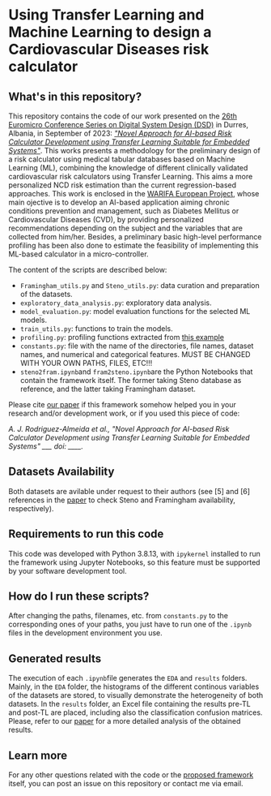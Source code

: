 # Using Transfer Learning and Machine Learning to design a Cardiovascular Diseases risk calculator

## What's in this repository?

This repository contains the code of our work presented on the [26th Euromicro Conference Series on Digital System Design (DSD)](https://dsd-seaa2023.com/) in Durres, Albania, in September of 2023: 
[*"Novel Approach for AI-based Risk Calculator Development using Transfer Learning Suitable for Embedded Systems"*](https://ieeexplore.ieee.org/document/10456783). This works presents a methodology for the preliminary
design of a risk calculator using medical tabular databases based on Machine Learning (ML), combining the knowledge of different clinically validated cardiovascular risk calculators using Transfer Learning. This aims a more personalized NCD risk estimation than the current regression-based approaches. This work is enclosed in the [WARIFA European Project](https://www.warifa.eu/), whose main ojective is to 
develop an AI-based application aiming chronic conditions prevention and management, such as Diabetes Mellitus or Cardiovascular Diseases (CVD), by providing personalized recommendations depending on the subject and the variables that are collected from him/her. Besides, a preliminary basic high-level performance profiling has been also done to estimate the feasibility of implementing this ML-based calculator in a micro-controller. 

The content of the scripts are described below: 

  - `Framingham_utils.py` and `Steno_utils.py`: data curation and preparation of the datasets.
  - `exploratory_data_analysis.py`: exploratory data analysis. 
  - `model_evaluation.py`: model evaluation functions for the selected ML models. 
  - `train_utils.py`: functions to train the models. 
  - `profiling.py`: profiling functions extracted from [this example](https://scikit-learn.org/stable/auto_examples/applications/plot_prediction_latency.html#sphx-glr-auto-examples-applications-plot-prediction-latency-py)
  - `constants.py`: file with the name of the directories, file names, dataset names, and numerical and categorical features. MUST BE CHANGED WITH YOUR OWN PATHS, FILES, ETC!!!
  - `steno2fram.ipynb`and `fram2steno.ipynb`are the Python Notebooks that contain the framework itself. The former taking Steno database as reference, and the latter taking Framingham dataset. 

Please cite [our paper](https://ieeexplore.ieee.org/document/10456783) if this framework somehow helped you in your research and/or development work, or if you used this piece of code: 

*A. J. Rodriguez-Almeida et al., "Novel Approach for AI-based Risk Calculator Development using Transfer Learning Suitable for Embedded Systems" ___ doi: ____.*

## Datasets Availability

Both datasets are avilable under request to their authors (see [5] and [6] references in the [paper](https://dsd-seaa2023.com/) to check Steno and Framingham availability, respectively).

## Requirements to run this code

This code was developed with Python 3.8.13, with `ipykernel` installed to run the framework using Jupyter Notebooks, so this feature must be supported by your software development tool. 

## How do I run these scripts?

After changing the paths, filenames, etc. from `constants.py` to the corresponding ones of your paths, you just have to run one of the `.ipynb` files in the development environment you use. 

## Generated results 

The execution of each `.ipynb`file generates the `EDA` and `results` folders. Mainly, in the `EDA` folder, the histograms of the different continous variables of the datasets are stored, to visually demonstrate the heterogeneity of both datasets. In the `results` folder, an Excel file containing the results pre-TL and post-TL are placed, including also the classification confusion matrices. Please, refer to our [paper](https://dsd-seaa2023.com/) for a more detailed analysis of the obtained results. 

## Learn more

For any other questions related with the code or the [proposed framework](https://dsd-seaa2023.com/) itself, you can post an issue on this repository or contact me via email.
